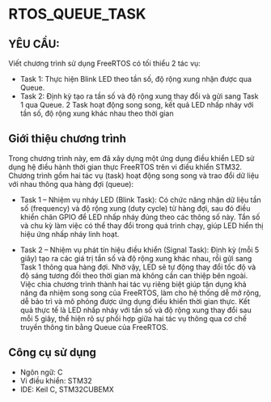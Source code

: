 # RTOS_QUEUE_TASK
## YÊU CẦU:
Viết chương trình sử dụng FreeRTOS có tối thiểu 2 tác vụ:
- Task 1: Thực hiện Blink LED theo tần số, độ rộng xung nhận được qua Queue.
- Task 2: Định kỳ tạo ra tần số và độ rộng xung thay đổi và gửi sang Task 1 qua Queue.
2 Task hoạt động song song, kết quả LED nhấp nháy với tần số, độ rộng xung khác nhau theo thời gian

## Giới thiệu chương trình

Trong chương trình này, em đã xây dựng một ứng dụng điều khiển LED sử dụng hệ điều hành thời gian thực FreeRTOS trên vi điều khiển STM32. Chương trình gồm hai tác vụ (task) hoạt động song song và trao đổi dữ liệu với nhau thông qua hàng đợi (queue):

- Task 1 – Nhiệm vụ nháy LED (Blink Task):
Có chức năng nhận dữ liệu tần số (frequency) và độ rộng xung (duty cycle) từ hàng đợi, sau đó điều khiển chân GPIO để LED nhấp nháy đúng theo các thông số này. Tần số và chu kỳ làm việc có thể thay đổi trong quá trình chạy, giúp LED hiển thị hiệu ứng nhấp nháy linh hoạt.

- Task 2 – Nhiệm vụ phát tín hiệu điều khiển (Signal Task):
Định kỳ (mỗi 5 giây) tạo ra các giá trị tần số và độ rộng xung khác nhau, rồi gửi sang Task 1 thông qua hàng đợi. Nhờ vậy, LED sẽ tự động thay đổi tốc độ và độ sáng tương đối theo thời gian mà không cần can thiệp bên ngoài.
Việc chia chương trình thành hai tác vụ riêng biệt giúp tận dụng khả năng đa nhiệm song song của FreeRTOS, làm cho hệ thống dễ mở rộng, dễ bảo trì và mô phỏng được ứng dụng điều khiển thời gian thực. Kết quả thực tế là LED nhấp nháy với tần số và độ rộng xung thay đổi sau mỗi 5 giây, thể hiện rõ sự phối hợp giữa hai tác vụ thông qua cơ chế truyền thông tin bằng Queue của FreeRTOS.
## Công cụ sử dụng
- Ngôn ngữ: C
- Vi điều khiển: STM32 
- IDE: Keil C, STM32CUBEMX
